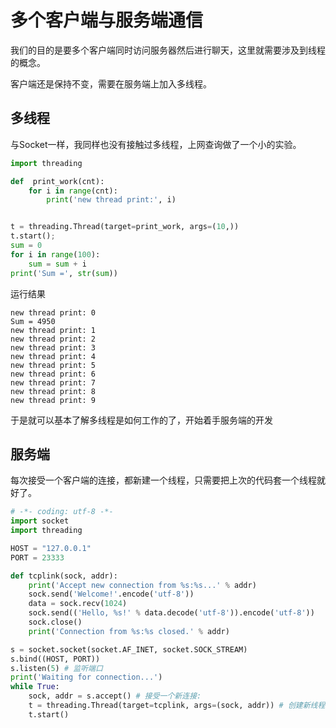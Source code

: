 # 多个客户端与服务端通信

我们的目的是要多个客户端同时访问服务器然后进行聊天，这里就需要涉及到线程的概念。

客户端还是保持不变，需要在服务端上加入多线程。

## 多线程

与Socket一样，我同样也没有接触过多线程，上网查询做了一个小的实验。

```python
import threading 

def  print_work(cnt):
    for i in range(cnt):
        print('new thread print:', i)


t = threading.Thread(target=print_work, args=(10,))
t.start();
sum = 0
for i in range(100):
    sum = sum + i 
print('Sum =', str(sum))
```

运行结果

```
new thread print: 0
Sum = 4950
new thread print: 1
new thread print: 2
new thread print: 3
new thread print: 4
new thread print: 5
new thread print: 6
new thread print: 7
new thread print: 8
new thread print: 9
```

于是就可以基本了解多线程是如何工作的了，开始着手服务端的开发

## 服务端

每次接受一个客户端的连接，都新建一个线程，只需要把上次的代码套一个线程就好了。

```python
# -*- coding: utf-8 -*-
import socket
import threading

HOST = "127.0.0.1"
PORT = 23333

def tcplink(sock, addr):
    print('Accept new connection from %s:%s...' % addr)
    sock.send('Welcome!'.encode('utf-8'))
    data = sock.recv(1024)
    sock.send(('Hello, %s!' % data.decode('utf-8')).encode('utf-8'))
    sock.close()
    print('Connection from %s:%s closed.' % addr)

s = socket.socket(socket.AF_INET, socket.SOCK_STREAM)
s.bind((HOST, PORT)) 
s.listen(5) # 监听端口
print('Waiting for connection...')
while True:
    sock, addr = s.accept() # 接受一个新连接:
    t = threading.Thread(target=tcplink, args=(sock, addr)) # 创建新线程来处理TCP连接:
    t.start()
```
